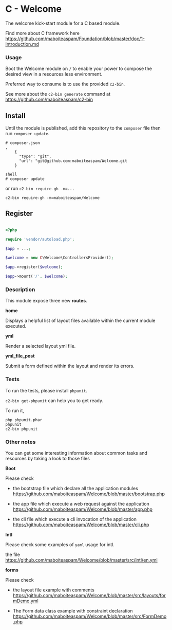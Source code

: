 # C - Welcome

The welcome kick-start module for a C based module.

Find more about C framework here https://github.com/maboiteaspam/Foundation/blob/master/doc/1-Introduction.md

### Usage

Boot the Welcome module on `/` to enable your power to compose the desired view
in a resources less environment.

Preferred way to consume is to use the provided `c2-bin`.

See more about the `c2-bin generate` command at https://github.com/maboiteaspam/c2-bin


## Install

Until the module is published,
add this repository to the `composer` file
then run `composer update`.
```
# composer.json
,
    {
      "type": "git",
      "url": "git@github.com:maboiteaspam/Welcome.git
    }

shell
# composer update
```

or run `c2-bin require-gh -m=...`

```
c2-bin require-gh -m=maboiteaspam/Welcome
```

## Register

```php

<?php

require 'vendor/autoload.php';

$app = ...;

$welcome = new C\Welcome\ControllersProvider();

$app->register($welcome);

$app->mount('/', $welcome);

```

### Description

This module expose three new __routes__.

__home__

Displays a helpful list of layout files available within the current module executed.

__yml__

Render a selected layout yml file.

__yml_file_post__

Submit a form defined within the layout and render its errors.

### Tests

To run the tests, please install `phpunit`.

`c2-bin get-phpunit` can help you to get ready.

To run it,
```
php phpunit.phar
phpunit
c2-bin phpunit
```

### Other notes

You can get some interesting information about common tasks and resources
by taking a look to those files

__Boot__

Please check

- the bootstrap file which declare all the application modules
https://github.com/maboiteaspam/Welcome/blob/master/bootstrap.php

- the app file which execute a web request against the application
https://github.com/maboiteaspam/Welcome/blob/master/app.php

- the cli file which execute a cli invocation of the application
https://github.com/maboiteaspam/Welcome/blob/master/cli.php

__Intl__

Please check some examples of `yaml` usage for intl.

the file https://github.com/maboiteaspam/Welcome/blob/master/src/intl/en.yml

__forms__

Please check

- the layout file example with comments
https://github.com/maboiteaspam/Welcome/blob/master/src/layouts/formDemo.yml

- The Form data class example with constraint declaration
https://github.com/maboiteaspam/Welcome/blob/master/src/FormDemo.php

